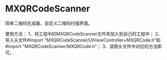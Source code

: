 # MXQRCodeScanner
简单二维码生成器，自定义二维码扫描界面。

使用方法：
1、将工程中的MXQRCodeScanner文件夹加入到自己的工程中；
2、导入头文件#import "MXQRCodeScanner/UIViewController+MXQRCode.h"和#import "MXQRCodeScanner/MXQRCode.h"；
3、调用头文件中对应的方法即可。
